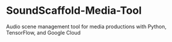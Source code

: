 # SoundScaffold-Media-Tool
Audio scene management tool for media productions with Python, TensorFlow, and Google Cloud
